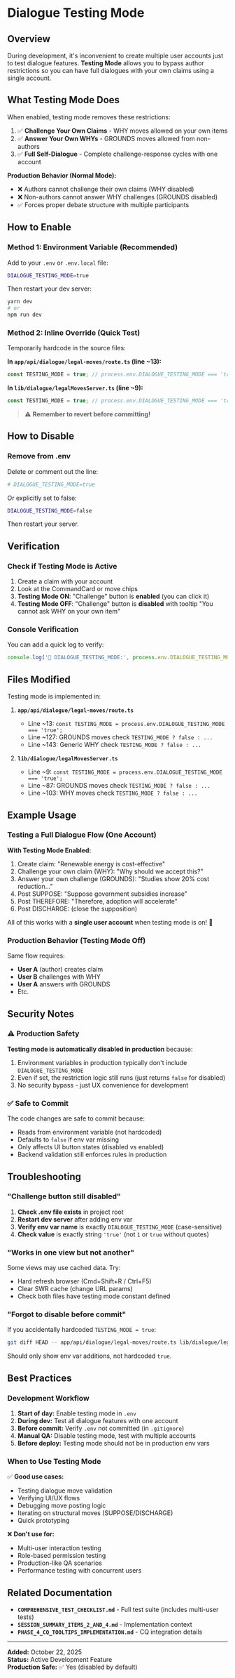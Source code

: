 # Dialogue Testing Mode

## Overview

During development, it's inconvenient to create multiple user accounts just to test dialogue features. **Testing Mode** allows you to bypass author restrictions so you can have full dialogues with your own claims using a single account.

## What Testing Mode Does

When enabled, testing mode removes these restrictions:

1. ✅ **Challenge Your Own Claims** - WHY moves allowed on your own items
2. ✅ **Answer Your Own WHYs** - GROUNDS moves allowed from non-authors
3. ✅ **Full Self-Dialogue** - Complete challenge-response cycles with one account

**Production Behavior (Normal Mode):**
- ❌ Authors cannot challenge their own claims (WHY disabled)
- ❌ Non-authors cannot answer WHY challenges (GROUNDS disabled)
- ✅ Forces proper debate structure with multiple participants

## How to Enable

### Method 1: Environment Variable (Recommended)

Add to your `.env` or `.env.local` file:

```bash
DIALOGUE_TESTING_MODE=true
```

Then restart your dev server:

```bash
yarn dev
# or
npm run dev
```

### Method 2: Inline Override (Quick Test)

Temporarily hardcode in the source files:

**In `app/api/dialogue/legal-moves/route.ts` (line ~13):**
```typescript
const TESTING_MODE = true; // process.env.DIALOGUE_TESTING_MODE === 'true';
```

**In `lib/dialogue/legalMovesServer.ts` (line ~9):**
```typescript
const TESTING_MODE = true; // process.env.DIALOGUE_TESTING_MODE === 'true';
```

> ⚠️ **Remember to revert before committing!**

## How to Disable

### Remove from .env
Delete or comment out the line:

```bash
# DIALOGUE_TESTING_MODE=true
```

Or explicitly set to false:

```bash
DIALOGUE_TESTING_MODE=false
```

Then restart your server.

## Verification

### Check if Testing Mode is Active

1. Create a claim with your account
2. Look at the CommandCard or move chips
3. **Testing Mode ON**: "Challenge" button is **enabled** (you can click it)
4. **Testing Mode OFF**: "Challenge" button is **disabled** with tooltip "You cannot ask WHY on your own item"

### Console Verification

You can add a quick log to verify:

```typescript
console.log('🧪 DIALOGUE_TESTING_MODE:', process.env.DIALOGUE_TESTING_MODE);
```

## Files Modified

Testing mode is implemented in:

1. **`app/api/dialogue/legal-moves/route.ts`**
   - Line ~13: `const TESTING_MODE = process.env.DIALOGUE_TESTING_MODE === 'true';`
   - Line ~127: GROUNDS moves check `TESTING_MODE ? false : ...`
   - Line ~143: Generic WHY check `TESTING_MODE ? false : ...`

2. **`lib/dialogue/legalMovesServer.ts`**
   - Line ~9: `const TESTING_MODE = process.env.DIALOGUE_TESTING_MODE === 'true';`
   - Line ~87: GROUNDS moves check `TESTING_MODE ? false : ...`
   - Line ~103: WHY moves check `TESTING_MODE ? false : ...`

## Example Usage

### Testing a Full Dialogue Flow (One Account)

**With Testing Mode Enabled:**

1. Create claim: "Renewable energy is cost-effective"
2. Challenge your own claim (WHY): "Why should we accept this?"
3. Answer your own challenge (GROUNDS): "Studies show 20% cost reduction..."
4. Post SUPPOSE: "Suppose government subsidies increase"
5. Post THEREFORE: "Therefore, adoption will accelerate"
6. Post DISCHARGE: (close the supposition)

All of this works with a **single user account** when testing mode is on! 🎉

### Production Behavior (Testing Mode Off)

Same flow requires:
- **User A** (author) creates claim
- **User B** challenges with WHY
- **User A** answers with GROUNDS
- Etc.

## Security Notes

### ⚠️ Production Safety

**Testing mode is automatically disabled in production** because:

1. Environment variables in production typically don't include `DIALOGUE_TESTING_MODE`
2. Even if set, the restriction logic still runs (just returns `false` for disabled)
3. No security bypass - just UX convenience for development

### ✅ Safe to Commit

The code changes are safe to commit because:
- Reads from environment variable (not hardcoded)
- Defaults to `false` if env var missing
- Only affects UI button states (disabled vs enabled)
- Backend validation still enforces rules in production

## Troubleshooting

### "Challenge button still disabled"

1. **Check .env file exists** in project root
2. **Restart dev server** after adding env var
3. **Verify env var name** is exactly `DIALOGUE_TESTING_MODE` (case-sensitive)
4. **Check value** is exactly string `'true'` (not `1` or `true` without quotes)

### "Works in one view but not another"

Some views may use cached data. Try:
- Hard refresh browser (Cmd+Shift+R / Ctrl+F5)
- Clear SWR cache (change URL params)
- Check both files have testing mode constant defined

### "Forgot to disable before commit"

If you accidentally hardcoded `TESTING_MODE = true`:

```bash
git diff HEAD -- app/api/dialogue/legal-moves/route.ts lib/dialogue/legalMovesServer.ts
```

Should only show env var additions, not hardcoded `true`.

## Best Practices

### Development Workflow

1. **Start of day:** Enable testing mode in `.env`
2. **During dev:** Test all dialogue features with one account
3. **Before commit:** Verify `.env` not committed (in `.gitignore`)
4. **Manual QA:** Disable testing mode, test with multiple accounts
5. **Before deploy:** Testing mode should not be in production env vars

### When to Use Testing Mode

✅ **Good use cases:**
- Testing dialogue move validation
- Verifying UI/UX flows
- Debugging move posting logic
- Iterating on structural moves (SUPPOSE/DISCHARGE)
- Quick prototyping

❌ **Don't use for:**
- Multi-user interaction testing
- Role-based permission testing
- Production-like QA scenarios
- Performance testing with concurrent users

## Related Documentation

- **`COMPREHENSIVE_TEST_CHECKLIST.md`** - Full test suite (includes multi-user tests)
- **`SESSION_SUMMARY_ITEMS_2_AND_4.md`** - Implementation context
- **`PHASE_4_CQ_TOOLTIPS_IMPLEMENTATION.md`** - CQ integration details

---

**Added:** October 22, 2025  
**Status:** Active Development Feature  
**Production Safe:** ✅ Yes (disabled by default)
